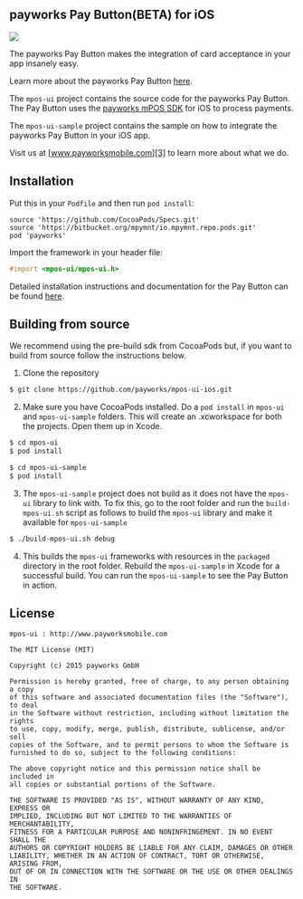 ## payworks Pay Button(BETA) for iOS

<img src="http://payworksmobile.com/blog/wp-content/uploads/2015/02/export_ipadmini_white_angle1.png"/>


The payworks Pay Button makes the integration of card acceptance in your app insanely easy.

Learn more about the payworks Pay Button [here][1].

The `mpos-ui` project contains the source code for the payworks Pay Button. The Pay Button uses the [payworks mPOS SDK][4] for iOS to process payments.

The `mpos-ui-sample` project contains the sample on how to integrate the payworks Pay Button in your iOS app.

Visit us at [www.payworksmobile.com][3] to learn more about what we do.

Installation
------------------------------
Put this in your `Podfile` and then run `pod install`:

```
source 'https://github.com/CocoaPods/Specs.git'
source 'https://bitbucket.org/mpymnt/io.mpymnt.repo.pods.git'
pod 'payworks'
```

Import the framework in your header file:

```Objective-C
#import <mpos-ui/mpos-ui.h>
```

Detailed installation instructions and documentation for the Pay Button can be found [here][2].

Building from source
--------------------------
We recommend using the pre-build sdk from CocoaPods but, if you want to build from source follow the instructions below.

1. Clone the repository

  ```bash
  $ git clone https://github.com/payworks/mpos-ui-ios.git
  ```

2. Make sure you have CocoaPods installed. Do a `pod install` in `mpos-ui` and `mpos-ui-sample` folders. This will create an .xcworkspace for both the projects. Open them up in Xcode.

  ```bash
  $ cd mpos-ui
  $ pod install
  ```

  ```bash
  $ cd mpos-ui-sample
  $ pod install
  ```

3. The `mpos-ui-sample` project does not build as it does not have the `mpos-ui` library to link with. To fix this, go to the root folder and run the `build-mpos-ui.sh` script as follows to build the `mpos-ui` library and make it available for `mpos-ui-sample`

  ```bash
  $ ./build-mpos-ui.sh debug
  ```

4. This builds the `mpos-ui` frameworks with resources in the `packaged` directory in the root folder. Rebuild the `mpos-ui-sample` in Xcode for a successful build. You can run the `mpos-ui-sample` to see the Pay Button in action.

License
-----------
    mpos-ui : http://www.payworksmobile.com

    The MIT License (MIT)

    Copyright (c) 2015 payworks GmbH

    Permission is hereby granted, free of charge, to any person obtaining a copy
    of this software and associated documentation files (the "Software"), to deal
    in the Software without restriction, including without limitation the rights
    to use, copy, modify, merge, publish, distribute, sublicense, and/or sell
    copies of the Software, and to permit persons to whom the Software is
    furnished to do so, subject to the following conditions:

    The above copyright notice and this permission notice shall be included in
    all copies or substantial portions of the Software.

    THE SOFTWARE IS PROVIDED "AS IS", WITHOUT WARRANTY OF ANY KIND, EXPRESS OR
    IMPLIED, INCLUDING BUT NOT LIMITED TO THE WARRANTIES OF MERCHANTABILITY,
    FITNESS FOR A PARTICULAR PURPOSE AND NONINFRINGEMENT. IN NO EVENT SHALL THE
    AUTHORS OR COPYRIGHT HOLDERS BE LIABLE FOR ANY CLAIM, DAMAGES OR OTHER
    LIABILITY, WHETHER IN AN ACTION OF CONTRACT, TORT OR OTHERWISE, ARISING FROM,
    OUT OF OR IN CONNECTION WITH THE SOFTWARE OR THE USE OR OTHER DEALINGS IN
    THE SOFTWARE.

[1]: http://payworksmobile.com/blog/2015/02/23/hashtag-shipped-the-pay-button/
[2]: http://www.payworks.mpymnt.com/paybutton#ios
[3]: http://payworksmobile.com/
[4]: http://www.payworks.mpymnt.com/node/101
